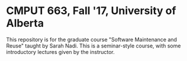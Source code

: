 # CMPUT 663, Fall '17, University of Alberta

This repository is for the graduate course "Software Maintenance and Reuse" taught by Sarah Nadi. This is a seminar-style course, with some introductory lectures given by the instructor.
